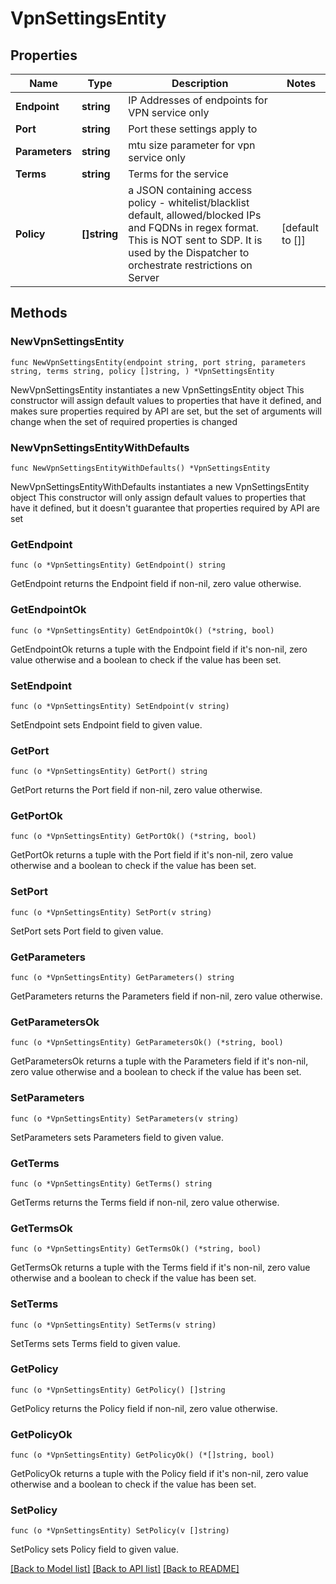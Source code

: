# VpnSettingsEntity

## Properties

Name | Type | Description | Notes
------------ | ------------- | ------------- | -------------
**Endpoint** | **string** | IP Addresses of endpoints for VPN service only | 
**Port** | **string** | Port these settings apply to | 
**Parameters** | **string** | mtu size parameter for vpn service only | 
**Terms** | **string** | Terms for the service | 
**Policy** | **[]string** | a JSON containing access policy - whitelist/blacklist default, allowed/blocked IPs and FQDNs in regex format. This is NOT sent to SDP. It is used by the Dispatcher to orchestrate restrictions on Server | [default to []]

## Methods

### NewVpnSettingsEntity

`func NewVpnSettingsEntity(endpoint string, port string, parameters string, terms string, policy []string, ) *VpnSettingsEntity`

NewVpnSettingsEntity instantiates a new VpnSettingsEntity object
This constructor will assign default values to properties that have it defined,
and makes sure properties required by API are set, but the set of arguments
will change when the set of required properties is changed

### NewVpnSettingsEntityWithDefaults

`func NewVpnSettingsEntityWithDefaults() *VpnSettingsEntity`

NewVpnSettingsEntityWithDefaults instantiates a new VpnSettingsEntity object
This constructor will only assign default values to properties that have it defined,
but it doesn't guarantee that properties required by API are set

### GetEndpoint

`func (o *VpnSettingsEntity) GetEndpoint() string`

GetEndpoint returns the Endpoint field if non-nil, zero value otherwise.

### GetEndpointOk

`func (o *VpnSettingsEntity) GetEndpointOk() (*string, bool)`

GetEndpointOk returns a tuple with the Endpoint field if it's non-nil, zero value otherwise
and a boolean to check if the value has been set.

### SetEndpoint

`func (o *VpnSettingsEntity) SetEndpoint(v string)`

SetEndpoint sets Endpoint field to given value.


### GetPort

`func (o *VpnSettingsEntity) GetPort() string`

GetPort returns the Port field if non-nil, zero value otherwise.

### GetPortOk

`func (o *VpnSettingsEntity) GetPortOk() (*string, bool)`

GetPortOk returns a tuple with the Port field if it's non-nil, zero value otherwise
and a boolean to check if the value has been set.

### SetPort

`func (o *VpnSettingsEntity) SetPort(v string)`

SetPort sets Port field to given value.


### GetParameters

`func (o *VpnSettingsEntity) GetParameters() string`

GetParameters returns the Parameters field if non-nil, zero value otherwise.

### GetParametersOk

`func (o *VpnSettingsEntity) GetParametersOk() (*string, bool)`

GetParametersOk returns a tuple with the Parameters field if it's non-nil, zero value otherwise
and a boolean to check if the value has been set.

### SetParameters

`func (o *VpnSettingsEntity) SetParameters(v string)`

SetParameters sets Parameters field to given value.


### GetTerms

`func (o *VpnSettingsEntity) GetTerms() string`

GetTerms returns the Terms field if non-nil, zero value otherwise.

### GetTermsOk

`func (o *VpnSettingsEntity) GetTermsOk() (*string, bool)`

GetTermsOk returns a tuple with the Terms field if it's non-nil, zero value otherwise
and a boolean to check if the value has been set.

### SetTerms

`func (o *VpnSettingsEntity) SetTerms(v string)`

SetTerms sets Terms field to given value.


### GetPolicy

`func (o *VpnSettingsEntity) GetPolicy() []string`

GetPolicy returns the Policy field if non-nil, zero value otherwise.

### GetPolicyOk

`func (o *VpnSettingsEntity) GetPolicyOk() (*[]string, bool)`

GetPolicyOk returns a tuple with the Policy field if it's non-nil, zero value otherwise
and a boolean to check if the value has been set.

### SetPolicy

`func (o *VpnSettingsEntity) SetPolicy(v []string)`

SetPolicy sets Policy field to given value.



[[Back to Model list]](../README.md#documentation-for-models) [[Back to API list]](../README.md#documentation-for-api-endpoints) [[Back to README]](../README.md)


